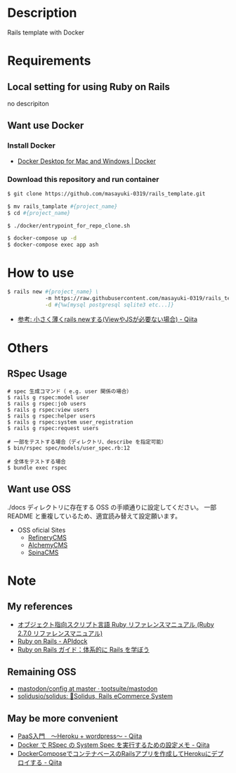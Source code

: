 # Description
Rails template with Docker

# Requirements
## Local setting for using Ruby on Rails
no descripiton

## Want use Docker
### Install Docker
- [Docker Desktop for Mac and Windows \| Docker](https://www.docker.com/products/docker-desktop)

### Download this repository and run container
```bash
$ git clone https://github.com/masayuki-0319/rails_template.git

$ mv rails_tamplate #{project_name}
$ cd #{project_name}

$ ./docker/entrypoint_for_repo_clone.sh

$ docker-compose up -d
$ docker-compose exec app ash
```

# How to use

```bash
$ rails new #{project_name} \
            -m https://raw.githubusercontent.com/masayuki-0319/rails_template/master/rails_template.rb \
            -d #{%w[mysql postgresql sqlite3 etc...]}
```

- [参考: 小さく薄くrails newする\(ViewやJSが必要ない場合\) \- Qiita](https://qiita.com/shifumin/items/f4f4ea68d9963dbe9ca2)


# Others
## RSpec Usage
```bash:bash
# spec 生成コマンド（ e.g. user 関係の場合）
$ rails g rspec:model user
$ rails g rspec:job users
$ rails g rspec:view users
$ rails g rspec:helper users
$ rails g rspec:system user_registration
$ rails g rspec:request users
```

```bash:bash
# 一部をテストする場合（ディレクトリ、describe を指定可能）
$ bin/rspec spec/models/user_spec.rb:12

# 全体をテストする場合
$ bundle exec rspec
```

## Want use OSS
./docs ディレクトリに存在する OSS の手順通りに設定してください。
一部 README と重複しているため、適宜読み替えて設定願います。

- OSS oficial Sites
  - [RefineryCMS](https://github.com/refinery/)
  - [AlchemyCMS](https://github.com/AlchemyCMS/alchemy_cms)
  - [SpinaCMS](https://github.com/SpinaCMS/Spina)

# Note
## My references
- [オブジェクト指向スクリプト言語 Ruby リファレンスマニュアル \(Ruby 2\.7\.0 リファレンスマニュアル\)](https://docs.ruby-lang.org/ja/latest/doc/index.html)
- [Ruby on Rails \- APIdock](https://apidock.com/rails)
- [Ruby on Rails ガイド：体系的に Rails を学ぼう](https://railsguides.jp/)
## Remaining OSS
- [mastodon/config at master · tootsuite/mastodon](https://github.com/tootsuite/mastodon/tree/master/config)
- [solidusio/solidus: 🛒Solidus, Rails eCommerce System](https://github.com/solidusio/solidus)
## May be more convenient
- [PaaS入門　〜Heroku \+ wordpress〜 \- Qiita](https://qiita.com/fukazawashun/items/a8a9698d5cf781f87812)
- [Docker で RSpec の System Spec を実行するための設定メモ \- Qiita](https://qiita.com/suketa/items/d783ac61c2a3e4c16ad4)
- [DockerComposeでコンテナベースのRailsアプリを作成してHerokuにデプロイする \- Qiita](https://qiita.com/akirakudo/items/16a01271b0a39316e439#heroku%E3%81%B8%E3%83%87%E3%83%97%E3%83%AD%E3%82%A4%E3%81%99%E3%82%8B)

